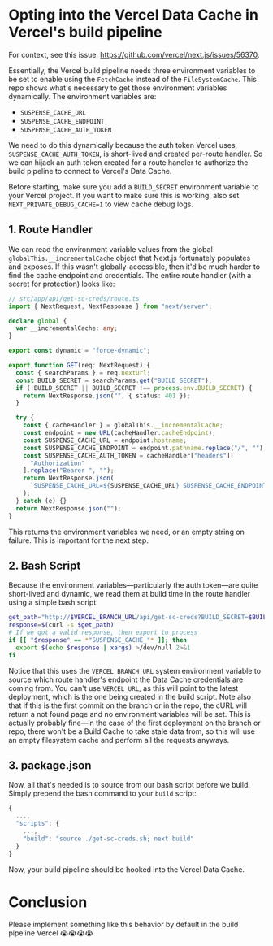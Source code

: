 # Opting into the Vercel Data Cache in Vercel's build pipeline

For context, see this issue: https://github.com/vercel/next.js/issues/56370.

Essentially, the Vercel build pipeline needs three environment variables to be set to enable using the `FetchCache` instead of the `FileSystemCache`. This repo shows what's necessary to get those environment variables dynamically. The environment variables are:
- `SUSPENSE_CACHE_URL`
- `SUSPENSE_CACHE_ENDPOINT`
- `SUSPENSE_CACHE_AUTH_TOKEN`

We need to do this dynamically because the auth token Vercel uses, `SUSPENSE_CACHE_AUTH_TOKEN`, is short-lived and created per-route handler. So we can hijack an auth token created for a route handler to authorize the build pipeline to connect to Vercel's Data Cache.

Before starting, make sure you add a `BUILD_SECRET` environment variable to your Vercel project. If you want to make sure this is working, also set `NEXT_PRIVATE_DEBUG_CACHE=1` to view cache debug logs.

## 1. Route Handler

We can read the environment variable values from the global `globalThis.__incrementalCache` object that Next.js fortunately populates and exposes. If this wasn't globally-accessible, then it'd be much harder to find the cache endpoint and credentials. The entire route handler (with a secret for protection) looks like:

```typescript
// src/app/api/get-sc-creds/route.ts
import { NextRequest, NextResponse } from "next/server";

declare global {
  var __incrementalCache: any;
}

export const dynamic = "force-dynamic";

export function GET(req: NextRequest) {
  const { searchParams } = req.nextUrl;
  const BUILD_SECRET = searchParams.get("BUILD_SECRET");
  if (!BUILD_SECRET || BUILD_SECRET !== process.env.BUILD_SECRET) {
    return NextResponse.json("", { status: 401 });
  }

  try {
    const { cacheHandler } = globalThis.__incrementalCache;
    const endpoint = new URL(cacheHandler.cacheEndpoint);
    const SUSPENSE_CACHE_URL = endpoint.hostname;
    const SUSPENSE_CACHE_ENDPOINT = endpoint.pathname.replace("/", "");
    const SUSPENSE_CACHE_AUTH_TOKEN = cacheHandler["headers"][
      "Authorization"
    ].replace("Bearer ", "");
    return NextResponse.json(
      `SUSPENSE_CACHE_URL=${SUSPENSE_CACHE_URL} SUSPENSE_CACHE_ENDPOINT=${SUSPENSE_CACHE_ENDPOINT} SUSPENSE_CACHE_AUTH_TOKEN=${SUSPENSE_CACHE_AUTH_TOKEN}`
    );
  } catch (e) {}
  return NextResponse.json("");
}
```

This returns the environment variables we need, or an empty string on failure. This is important for the next step.

## 2. Bash Script

Because the environment variables—particularly the auth token—are quite short-lived and dynamic, we read them at build time in the route handler using a simple bash script:

```bash
get_path="http://$VERCEL_BRANCH_URL/api/get-sc-creds?BUILD_SECRET=$BUILD_SECRET"
response=$(curl -s $get_path)
# If we got a valid response, then export to process
if [[ "$response" == *"SUSPENSE_CACHE_"* ]]; then
  export $(echo $response | xargs) >/dev/null 2>&1
fi
```

Notice that this uses the `VERCEL_BRANCH_URL` system environment variable to source which route handler's endpoint the Data Cache credentials are coming from. You can't use `VERCEL_URL`, as this will point to the latest deployment, which is the one being created in the build script. Note also that if this is the first commit on the branch or in the repo, the cURL will return a not found page and no environment variables will be set. This is actually probably fine—in the case of the first deployment on the branch or repo, there won't be a Build Cache to take stale data from, so this will use an empty filesystem cache and perform all the requests anyways.

## 3. package.json

Now, all that's needed is to source from our bash script before we build. Simply prepend the bash command to your `build` script:

```javascript
{
  ...,
  "scripts": {
    ...,
    "build": "source ./get-sc-creds.sh; next build"
  }
}
```

Now, your build pipeline should be hooked into the Vercel Data Cache.

# Conclusion

Please implement something like this behavior by default in the build pipeline Vercel 😭😭😭😭
